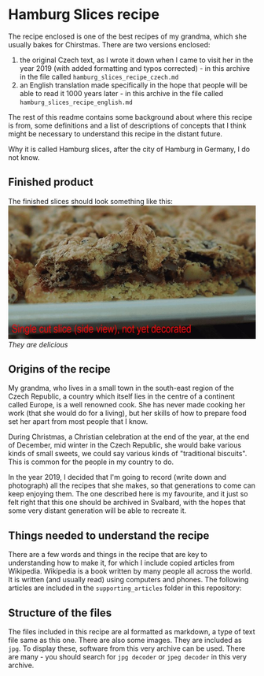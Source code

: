 # Hamburg Slices recipe

The recipe enclosed is one of the best recipes of my grandma, which she usually bakes for Chirstmas. There are two versions enclosed:
  1. the original Czech text, as I wrote it down when I came to visit her in the year 2019 (with added formatting and typos corrected) - in this archive in the file called `hamburg_slices_recipe_czech.md`
  2. an English translation made specifically in the hope that people will be able to read it 1000 years later - in this archive in the file called `hamburg_slices_recipe_english.md`
  
 The rest of this readme contains some background about where this recipe is from, some definitions and a list of descriptions of concepts that I think might be necessary to understand this recipe in the distant future.
 
 Why it is called Hamburg slices, after the city of Hamburg in Germany, I do not know.

## Finished product
The finished slices should look something like this:
![Side view of a baked cut slice, not yet decorated](recipe_photos/single_finished_undecorated_small.jpg)
_They are delicious_

## Origins of the recipe
My grandma, who lives in a small town in the south-east region of the Czech Republic, a country which itself lies in the centre of a continent called Europe, is a well renowned cook. She has never made cooking her work (that she would do for a living), but her skills of how to prepare food set her apart from most people that I know. 

During Christmas, a Christian celebration at the end of the year, at the end of December, mid winter in the Czech Republic, she would bake various kinds of small sweets, we could say various kinds of "traditional biscuits". This is common for the people in my country to do.

In the year 2019, I decided that I'm going to record (write down and photograph) all the recipes that she makes, so that generations to come can keep enjoying them. The one described here is my favourite, and it just so felt right that this one should be archived in Svalbard, with the hopes that some very distant generation will be able to recreate it. 

## Things needed to understand the recipe
There are a few words and things in the recipe that are key to understanding how to make it, for which I include copied articles from Wikipedia. Wikipedia is a book written by many people all across the world. It is written (and usually read) using computers and phones. The following articles are included in the `supporting_articles` folder in this repository:

## Structure of the files
The files included in this recipe are al formatted as markdown, a type of text file same as this one. There are also some images. They are included as `jpg`. To display these, software from this very archive can be used. There are many - you should search for `jpg decoder` or `jpeg decoder` in this very archive.
